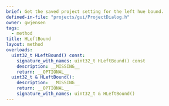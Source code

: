 ```yaml
---
brief: Get the saved project setting for the left hue bound.
defined-in-file: "projects/gui/ProjectDialog.h"
owner: gwjensen
tags:
  - method
title: HLeftBound
layout: method
overloads:
  uint32_t HLeftBound() const:
    signature_with_names: uint32_t HLeftBound() const
    description: __MISSING__
    return: __OPTIONAL__
  uint32_t & HLeftBound():
    description: __MISSING__
    return: __OPTIONAL__
    signature_with_names: uint32_t & HLeftBound()
---
```

